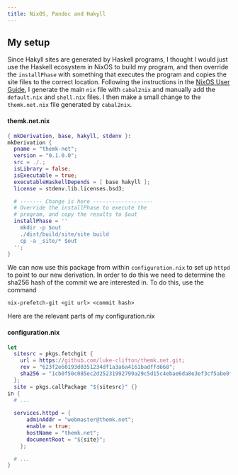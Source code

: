 ```yaml
---
title: NixOS, Pandoc and Hakyll
---
```


## My setup

Since Hakyll sites are generated by Haskell programs, I thought I would
just use the Haskell ecosystem in NixOS to build my program, and then override
the `installPhase` with something that executes the program and copies the
site files to the correct location. Following the instructions in the
[NixOS User Guide](https://nixos.org/nixpkgs/manual/#users-guide-to-the-haskell-infrastructure),
I generate the main `nix` file with `cabal2nix` and manually add the `default.nix`
and `shell.nix` files. I then make a small change to the `themk.net.nix`
file generated by `cabal2nix`.

#### themk.net.nix
``` nix
{ mkDerivation, base, hakyll, stdenv }:
mkDerivation {
  pname = "themk-net";
  version = "0.1.0.0";
  src = ./.;
  isLibrary = false;
  isExecutable = true;
  executableHaskellDepends = [ base hakyll ];
  license = stdenv.lib.licenses.bsd3;

  # ------- Change is here -------------------
  # Override the installPhase to execute the
  # program, and copy the results to $out
  installPhase = ''
    mkdir -p $out
    ./dist/build/site/site build
    cp -a _site/* $out
  '';
}
```

We can now use this package from within `configuration.nix` to set
up `httpd` to point to our new derivation. In order to do this we
need to determine the sha256 hash of the commit we are interested in.
To do this, use the command

    nix-prefetch-git <git url> <commit hash>

Here are the relevant parts of my configuration.nix

#### configuration.nix
```nix
let
  sitesrc = pkgs.fetchgit {
    url = https://github.com/luke-clifton/themk.net.git; 
    rev = "623f2e60193d0351234df1a3a6a4161badffd668"; 
    sha256 = "1cb0f50c085ec2d25231992799a29c5d15c4ebae6da8e3ef3cf5abe0f5d80d84"; 
  }; 
  site = pkgs.callPackage "${sitesrc}" {}
in {
  # ...
 
  services.httpd = {
      adminAddr = "webmaster@themk.net";
      enable = true;
      hostName = "themk.net";
      documentRoot = "${site}";
    };

  # ...
}
```
